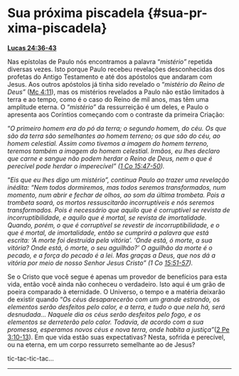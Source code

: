 # Sua próxima piscadela {#sua-pr-xima-piscadela}

[**Lucas 24:36-43**](http://bibliaonline.com.br/acf/lc/24/36-43)

Nas epístolas de Paulo nós encontramos a palavra “_mistério”_ repetida diversas vezes. Isto porque Paulo recebeu revelações desconhecidas dos profetas do Antigo Testamento e até dos apóstolos que andaram com Jesus. Aos outros apóstolos já tinha sido revelado o “_mistério do Reino de Deus”_ ([Mc 4:11](http://bibliaonline.com.br/acf/mc/4/11)), mas os mistérios revelados a Paulo não estão limitados à terra e ao tempo, como é o caso do Reino de mil anos, mas têm uma amplitude eterna. O “_mistério”_ da ressurreição é um deles, e Paulo o apresenta aos Coríntios começando com o contraste da primeira Criação:

“_O primeiro homem era do pó da terra; o segundo homem, do céu. Os que são da terra são semelhantes ao homem terreno; os que são do céu, ao homem celestial. Assim como tivemos a imagem do homem terreno, teremos também a imagem do homem celestial. Irmãos, eu lhes declaro que carne e sangue não podem herdar o Reino de Deus, nem o que é perecível pode herdar o imperecível” (_[_1 Co 15:47-50_](http://bibliaonline.com.br/acf/1co/15/47-50)_)._

“_Eis que eu lhes digo um mistério”, continua Paulo ao trazer uma revelação inédita: “Nem todos dormiremos, mas todos seremos transformados, num momento, num abrir e fechar de olhos, ao som da última trombeta. Pois a trombeta soará, os mortos ressuscitarão incorruptíveis e nós seremos transformados. Pois é necessário que aquilo que é corruptível se revista de incorruptibilidade, e aquilo que é mortal, se revista de imortalidade. Quando, porém, o que é corruptível se revestir de incorruptibilidade, e o que é mortal, de imortalidade, então se cumprirá a palavra que está escrita: ‘A morte foi destruída pela vitória’. ‘Onde está, ó morte, a sua vitória? Onde está, ó morte, o seu aguilhão?’ O aguilhão da morte é o pecado, e a força do pecado é a lei. Mas graças a Deus, que nos dá a vitória por meio de nosso Senhor Jesus Cristo” (1 Co_ [_15:51-57_](http://bibliaonline.com.br/acf/1co/15/51-57)_)._

Se o Cristo que você segue é apenas um provedor de benefícios para esta vida, então você ainda não conheceu o verdadeiro. Isto aqui é um grão de poeira comparado à eternidade. O Universo, o tempo e a matéria deixarão de existir quando “_Os céus desaparecerão com um grande estrondo, os elementos serão desfeitos pelo calor, e a terra, e tudo o que nela há, será desnudada... Naquele dia os céus serão desfeitos pelo fogo, e os elementos se derreterão pelo calor. Todavia, de acordo com a sua promessa, esperamos novos céus e nova terra, onde habita a justiça”_([2 Pe 3:10-13](http://bibliaonline.com.br/acf/2pe/3/10-13)). Em que vida estão suas expectativas? Nesta, sofrida e perecível, ou na eterna, em um corpo ressurreto semelhante ao de Jesus?

tic-tac-tic-tac...

*****
